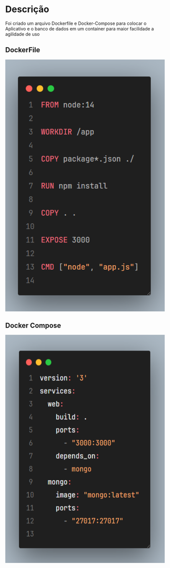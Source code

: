# Descrição
Foi criado um arquivo Dockerfile e Docker-Compose para colocar o Aplicativo e o banco de dados em um container para maior facilidade a agilidade de uso 

## DockerFile
<img width="730" alt="image" src="../image/Dockefile.png">

## Docker Compose
<img width="730" alt="image" src="../image/DockerCompose.png">
